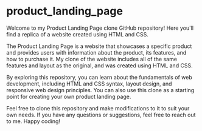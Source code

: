 # product_landing_page
Welcome to my Product Landing Page clone GitHub repository! Here you'll find a replica of a website created using HTML and CSS.

The Product Landing Page is a website that showcases a specific product and provides users with information about the product, its features, and how to purchase it. My clone of the website includes all of the same features and layout as the original, and was created using HTML and CSS.

By exploring this repository, you can learn about the fundamentals of web development, including HTML and CSS syntax, layout design, and responsive web design principles. You can also use this clone as a starting point for creating your own product landing page.

Feel free to clone this repository and make modifications to it to suit your own needs. If you have any questions or suggestions, feel free to reach out to me. Happy coding!
